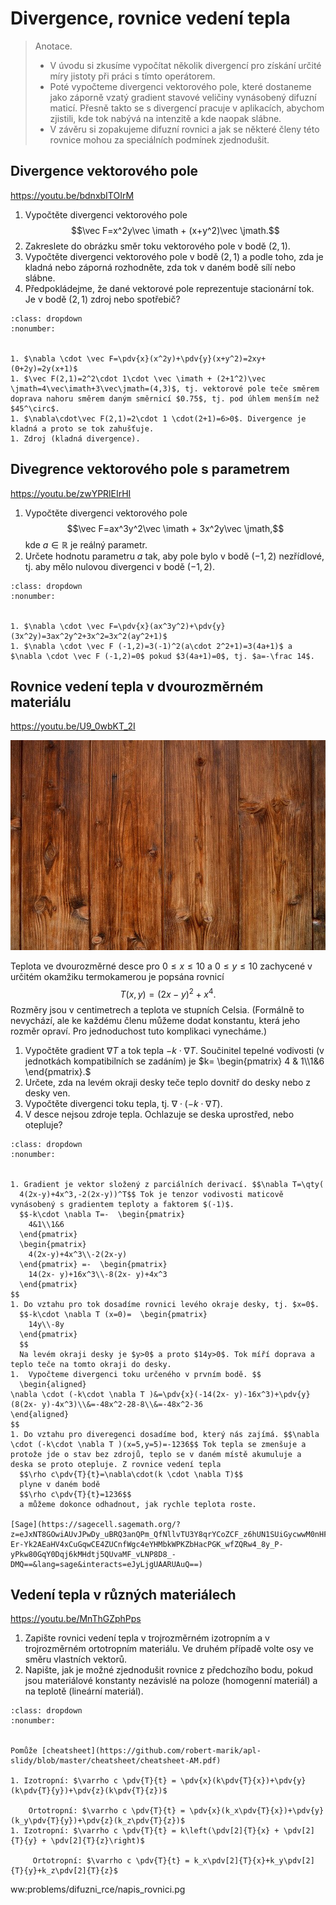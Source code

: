 # Divergence, rovnice vedení tepla

> Anotace.
>
> * V úvodu si zkusíme vypočítat několik divergencí pro získání určité míry jistoty při práci s tímto operátorem. 
> * Poté vypočteme divergenci vektorového pole, které dostaneme jako záporně vzatý gradient stavové veličiny vynásobený difuzní maticí. Přesně takto se s divergencí pracuje v aplikacích, abychom zjistili, kde tok nabývá na intenzitě a kde naopak slábne.
> * V závěru si zopakujeme difuzní rovnici a jak se některé členy této rovnice mohou za speciálních podmínek zjednodušit. 

## Divergence vektorového pole

https://youtu.be/bdnxbITOIrM

1. Vypočtěte divergenci vektorového pole
  $$\vec F=x^2y\vec \imath + (x+y^2)\vec \jmath.$$
1. Zakreslete do obrázku směr toku vektorového pole v bodě $(2,1)$. 
1. Vypočtěte divergenci vektorového pole v bodě $(2,1)$ a podle toho, zda je kladná nebo záporná rozhodněte, zda tok v daném bodě sílí nebo slábne.
1. Předpokládejme, že dané vektorové pole reprezentuje stacionární tok. Je v bodě $(2,1)$ zdroj nebo spotřebič?

```{prf:example} Řešení
:class: dropdown
:nonumber:


1. $\nabla \cdot \vec F=\pdv{x}(x^2y)+\pdv{y}(x+y^2)=2xy+(0+2y)=2y(x+1)$
1. $\vec F(2,1)=2^2\cdot 1\cdot \vec \imath + (2+1^2)\vec \jmath=4\vec\imath+3\vec\jmath=(4,3)$, tj. vektorové pole teče směrem doprava nahoru směrem daným směrnicí $0.75$, tj. pod úhlem menším než $45^\circ$.
1. $\nabla\cdot\vec F(2,1)=2\cdot 1 \cdot(2+1)=6>0$. Divergence je kladná a proto se tok zahušťuje.
1. Zdroj (kladná divergence).

```

## Divegrence vektorového pole s parametrem

https://youtu.be/zwYPRlEIrHI

1. Vypočtěte divergenci vektorového pole
  $$\vec F=ax^3y^2\vec \imath + 3x^2y\vec \jmath,$$ kde
  $a\in\mathbb R$ je reálný parametr.
1. Určete hodnotu parametru $a$ tak, aby pole bylo v bodě $(-1,2)$ nezřídlové, tj. aby mělo nulovou divergenci v bodě $(-1,2)$.

```{prf:example} Řešení
:class: dropdown
:nonumber:


1. $\nabla \cdot \vec F=\pdv{x}(ax^3y^2)+\pdv{y}(3x^2y)=3ax^2y^2+3x^2=3x^2(ay^2+1)$
1. $\nabla \cdot \vec F (-1,2)=3(-1)^2(a\cdot 2^2+1)=3(4a+1)$ a $\nabla \cdot \vec F (-1,2)=0$ pokud $3(4a+1)=0$, tj. $a=-\frac 14$.

```

## Rovnice vedení tepla v dvourozměrném materiálu


https://youtu.be/U9_0wbKT_2I

![Zdroj: pixabay.com](drevo_textura.jpg)


Teplota ve dvourozměrné desce pro $0\leq x\leq 10$ a $0\leq y\leq 10$ zachycené v určitém okamžiku termokamerou je popsána rovnicí
  $$T(x,y)=(2x-y)^2+x^4.$$
  Rozměry jsou v centimetrech a teplota ve stupních Celsia. (Formálně to nevychází, ale ke každému členu můžeme dodat konstantu, která jeho rozměr opraví. Pro jednoduchost tuto komplikaci vynecháme.)

1. Vypočtěte gradient $\nabla T$  a tok tepla $-k \cdot \nabla T.$
Součinitel tepelné vodivosti (v jednotkách kompatibilních se zadáním) je $k=  \begin{pmatrix}
    4 & 1\\1&6
  \end{pmatrix}.$ 
1. Určete, zda na levém okraji desky teče teplo dovnitř do desky nebo z desky ven.
1. Vypočtěte divergenci toku tepla, tj. $\nabla\cdot(-k \cdot \nabla T).$
1. V desce nejsou zdroje tepla. Ochlazuje se deska uprostřed, nebo otepluje?

```{prf:example} Řešení
:class: dropdown
:nonumber:


1. Gradient je vektor složený z parciálních derivací. $$\nabla T=\qty(
  4(2x-y)+4x^3,-2(2x-y))^T$$ Tok je tenzor vodivosti maticově vynásobený s gradientem teploty a faktorem $(-1)$.
  $$-k\cdot \nabla T=-  \begin{pmatrix}
    4&1\\1&6
  \end{pmatrix}
  \begin{pmatrix}
    4(2x-y)+4x^3\\-2(2x-y)
  \end{pmatrix} =-  \begin{pmatrix}
    14(2x- y)+16x^3\\-8(2x- y)+4x^3
  \end{pmatrix}
$$
1. Do vztahu pro tok dosadíme rovnici levého okraje desky, tj. $x=0$.
  $$-k\cdot \nabla T (x=0)=  \begin{pmatrix}
    14y\\-8y
  \end{pmatrix}
  $$
  Na levém okraji desky je $y>0$ a proto $14y>0$. Tok míří doprava a teplo teče na tomto okraji do desky.
1.  Vypočteme divergenci toku určeného v prvním bodě. $$
  \begin{aligned}
\nabla \cdot (-k\cdot \nabla T )&=\pdv{x}(-14(2x- y)-16x^3)+\pdv{y}(8(2x- y)-4x^3)\\&=-48x^2-28-8\\&=-48x^2-36
\end{aligned}
$$
1. Do vztahu pro diveregenci dosadíme bod, který nás zajímá. $$\nabla \cdot (-k\cdot \nabla T )(x=5,y=5)=-1236$$ Tok tepla se zmenšuje a protože jde o stav bez zdrojů, teplo se v daném místě akumuluje a deska se proto otepluje. Z rovnice vedení tepla
  $$\rho c\pdv{T}{t}=\nabla\cdot(k \cdot \nabla T)$$
  plyne v daném bodě
  $$\rho c\pdv{T}{t}=1236$$
  a můžeme dokonce odhadnout, jak rychle teplota roste.

[Sage](https://sagecell.sagemath.org/?z=eJxNT8GOwiAUvJPwDy_uBRQ3anQPm_QfNllvTU3Y8qrYCoZCF_z6hUN1SUiGycwwM0nHFhHSggO8gcJOG90i3J29oTGpvVByZFEkDhWw3TKuEz_tYAXxtC8Gj_fBeklJX92kdzqyut6LbSPqrfhomhyaRaMNbY71OBQ9DgZhskpPdvSaEkrOTiqNxlfH9xmy4izemaDE275a98uZgNfJNWxPSU5Ed0bTYqV017FM1ptGRL56PnOxvCTvfEqLNQjQRmFMMMG3PCNI-Er-Yk2AEaHV4xCuGqwCE4ZUCnfWgc4eYHMbkWPKZbHacPGK_wfZQRw4_8y_P-yPkw80GqY0Dqj6kMHdtj5QUvaMF_vLNP8D8_-DMQ==&lang=sage&interacts=eJyLjgUAARUAuQ==)

```

<!--
% var('x,y')
% k=matrix([[5,1],[1,4]])
% T(x,y)=(x+2*y)^2+x^3
% show(T.gradient())
% show(-k*T.gradient())
% show(-k*T.gradient()(x=0))
% show((-k*T.gradient())[0].diff(x)+(-k*T.gradient())[1].diff(y))
-->

## Vedení tepla v různých materiálech

https://youtu.be/MnThGZphPps

1. Zapište rovnici vedení tepla v trojrozměrném izotropním a v
  trojrozměrném ortotropním materiálu. Ve druhém případě volte osy ve
  směru vlastních vektorů.
1. Napište, jak je možné zjednodušit rovnice z předchozího bodu,
  pokud jsou materiálové konstanty nezávislé na poloze (homogenní
  materiál) a na teplotě (lineární materiál).

```{prf:example} Řešení
:class: dropdown
:nonumber:


Pomůže [cheatsheet](https://github.com/robert-marik/apl-slidy/blob/master/cheatsheet/cheatsheet-AM.pdf)

1. Izotropní: $\varrho c \pdv{T}{t} = \pdv{x}(k\pdv{T}{x})+\pdv{y}(k\pdv{T}{y})+\pdv{z}(k\pdv{T}{z})$

    Ortotropní: $\varrho c \pdv{T}{t} = \pdv{x}(k_x\pdv{T}{x})+\pdv{y}(k_y\pdv{T}{y})+\pdv{z}(k_z\pdv{T}{z})$
1. Izotropní: $\varrho c \pdv{T}{t} = k\left(\pdv[2]{T}{x} + \pdv[2]{T}{y} + \pdv[2]{T}{z}\right)$

     Ortotropní: $\varrho c \pdv{T}{t} = k_x\pdv[2]{T}{x}+k_y\pdv[2]{T}{y}+k_z\pdv[2]{T}{z}$

```

ww:problems/difuzni_rce/napis_rovnici.pg
